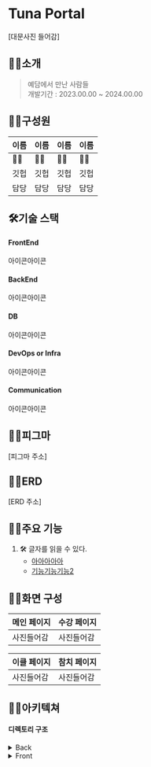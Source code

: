# Tuna Portal
[대문사진 들어감]

## 🙋‍♀️소개
>예담에서 만난 사람들 <br>
>개발기간 : 2023.00.00 ~ 2024.00.00

## 🙋‍♀️구성원  
| 이름 | 이름 | 이름 | 이름 |
| --- | --- | --- | --- |
| 🙋‍♀️ | 🙋‍♀️ | 🙋‍♀️ | 🙋‍♀️ |
| 깃헙 | 깃헙 | 깃헙 | 깃헙 |
| 담당 | 담당 | 담당 | 담당 |

## 🛠기술 스택
#### FrontEnd
아이콘아이콘

#### BackEnd
아이콘아이콘

#### DB
아이콘아이콘

#### DevOps or Infra
아이콘아이콘

#### Communication
아이콘아이콘

## 🙋‍♀️피그마
[피그마 주소]
## 🙋‍♀️ERD
[ERD 주소]

## 🙋‍♀️주요 기능
1. 🛠 글자를 읽을 수 있다.
    - [아아아아아](#header)   
    - [기능기능기능2](#text-style1)   
    

## 🙋‍♀️화면 구성
| 메인 페이지 | 수강 페이지 |
| --- | --- |
| 사진들어감 | 사진들어감 |

| 이클 페이지 | 참치 페이지 |
| --- | --- |
| 사진들어감 | 사진들어감 |

## 🙋‍♀️아키텍쳐
#### 디렉토리 구조
<details>
<summary>Back</summary>

<details>
<summary>gateway</summary>

```
├── README.md
├── package-lock.json
├── package.json
├── strapi-backend : 
│   ├── README.md
│   ├── api : db model, api 관련 정보 폴더
│   │   ├── about
│   │   ├── course
│   │   └── lecture
│   ├── config : 서버, 데이터베이스 관련 정보 폴더
│   │   ├── database.js
│   │   ├── env : 배포 환경(NODE_ENV = production) 일 때 설정 정보 폴더
│   │   ├── functions : 프로젝트에서 실행되는 함수 관련 정보 폴더
│   │   └── server.js
│   ├── extensions
│   │   └── users-permissions : 권한 정보
│   ├── favicon.ico
│   ├── package-lock.json
│   ├── package.json
│   └── public
│       ├── robots.txt
│       └── uploads : 강의 별 사진
└── voluntain-app : 프론트엔드
    ├── README.md
    ├── components
    │   ├── CourseCard.js
    │   ├── Footer.js
    │   ├── LectureCards.js
    │   ├── MainBanner.js : 메인 페이지에 있는 남색 배너 컴포넌트, 커뮤니티 이름과 슬로건을 포함.
    │   ├── MainCard.js
    │   ├── MainCookieCard.js
    │   ├── NavigationBar.js : 네비게이션 바 컴포넌트, _app.js에서 공통으로 전체 페이지에 포함됨.
    │   ├── RecentLecture.js
    │   └── useWindowSize.js
    ├── config
    │   └── next.config.js
    ├── lib
    │   ├── context.js
    │   └── ga
    ├── next.config.js
    ├── package-lock.json
    ├── package.json
    ├── pages
    │   ├── _app.js
    │   ├── _document.js
    │   ├── about.js
    │   ├── course
    │   ├── index.js
    │   ├── lecture
    │   ├── newcourse
    │   ├── question.js
    │   └── setting.js
    ├── public
    │   ├── favicon.ico
    │   └── logo_about.png
    └── styles
        └── Home.module.css
```
</details>
<details>
<summary>tuna</summary>

```
롸
```
</details>
<details>
<summary>tunaEclass</summary>

```
롸
```
</details>
<details>
<summary>tunaLectureApply</summary>

```
롸
```
</details>

</details>
<details>
<summary>Front</summary>

```
├── README.md
├── package-lock.json
├── package.json
├── strapi-backend : 
│   ├── README.md
│   ├── api : db model, api 관련 정보 폴더
│   │   ├── about
│   │   ├── course
│   │   └── lecture
│   ├── config : 서버, 데이터베이스 관련 정보 폴더
│   │   ├── database.js
│   │   ├── env : 배포 환경(NODE_ENV = production) 일 때 설정 정보 폴더
│   │   ├── functions : 프로젝트에서 실행되는 함수 관련 정보 폴더
│   │   └── server.js
│   ├── extensions
│   │   └── users-permissions : 권한 정보
│   ├── favicon.ico
│   ├── package-lock.json
│   ├── package.json
│   └── public
│       ├── robots.txt
│       └── uploads : 강의 별 사진
└── voluntain-app : 프론트엔드
    ├── README.md
    ├── components
    │   ├── CourseCard.js
    │   ├── Footer.js
    │   ├── LectureCards.js
    │   ├── MainBanner.js : 메인 페이지에 있는 남색 배너 컴포넌트, 커뮤니티 이름과 슬로건을 포함.
    │   ├── MainCard.js
    │   ├── MainCookieCard.js
    │   ├── NavigationBar.js : 네비게이션 바 컴포넌트, _app.js에서 공통으로 전체 페이지에 포함됨.
    │   ├── RecentLecture.js
    │   └── useWindowSize.js
    ├── config
    │   └── next.config.js
    ├── lib
    │   ├── context.js
    │   └── ga
    ├── next.config.js
    ├── package-lock.json
    ├── package.json
    ├── pages
    │   ├── _app.js
    │   ├── _document.js
    │   ├── about.js
    │   ├── course
    │   ├── index.js
    │   ├── lecture
    │   ├── newcourse
    │   ├── question.js
    │   └── setting.js
    ├── public
    │   ├── favicon.ico
    │   └── logo_about.png
    └── styles
        └── Home.module.css
```
</details>
